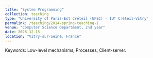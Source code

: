 ```yaml
---
title: "System Programming"
collection: teaching
type: "University of Paris-Est Créteil (UPEC) - IUT Créteil-Vitry"
permalink: /teaching/2014-spring-teaching-1
venue: "Computer Science Department, 2nd year"
date: 2025-12-15
location: "Vitry-sur-Seine, France"
---
```


Keywords: Low-level mechanisms,  Processes, Client-server.
